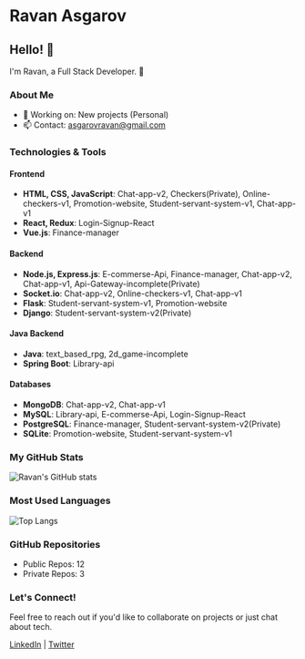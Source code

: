# Ravan Asgarov

## Hello! 👋

I'm Ravan, a Full Stack Developer. 🚀

### About Me

- 💼 Working on: New projects (Personal)
- 📫 Contact: asgarovravan@gmail.com

### Technologies & Tools

#### Frontend
- **HTML, CSS, JavaScript**: Chat-app-v2, Checkers(Private), Online-checkers-v1, Promotion-website, Student-servant-system-v1, Chat-app-v1
- **React, Redux**: Login-Signup-React
- **Vue.js**: Finance-manager

#### Backend
- **Node.js, Express.js**: E-commerse-Api, Finance-manager, Chat-app-v2, Chat-app-v1, Api-Gateway-incomplete(Private)
- **Socket.io**: Chat-app-v2, Online-checkers-v1, Chat-app-v1 
- **Flask**: Student-servant-system-v1, Promotion-website
- **Django**: Student-servant-system-v2(Private)

#### Java Backend
- **Java**: text_based_rpg, 2d_game-incomplete
- **Spring Boot**: Library-api

#### Databases
- **MongoDB**: Chat-app-v2, Chat-app-v1
- **MySQL**: Library-api, E-commerse-Api, Login-Signup-React
- **PostgreSQL**: Finance-manager, Student-servant-system-v2(Private)
- **SQLite**: Promotion-website, Student-servant-system-v1



### My GitHub Stats

![Ravan's GitHub stats](https://github-readme-stats.vercel.app/api?username=21Ravan12&show_icons=true&theme=radical)

### Most Used Languages

![Top Langs](https://github-readme-stats.vercel.app/api/top-langs/?username=21Ravan12&layout=compact&theme=radical)

### GitHub Repositories

- Public Repos: 12
- Private Repos: 3

### Let's Connect!

Feel free to reach out if you'd like to collaborate on projects or just chat about tech.

[LinkedIn](https://www.linkedin.com/in/yourprofile) | [Twitter](https://twitter.com/yourprofile)
